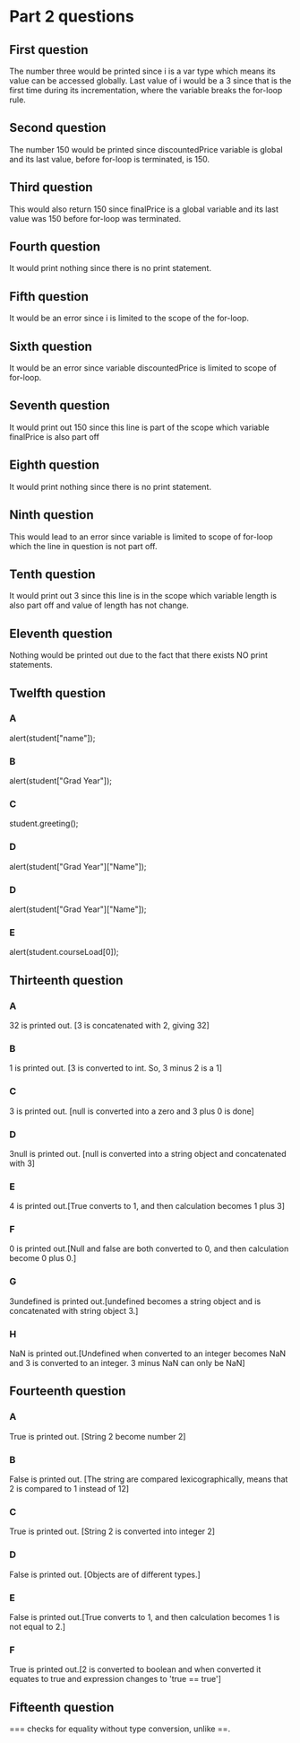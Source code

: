 # Part 2 questions

## First question
The number three would be printed since i is a var type which means its value can be accessed globally. Last value of i would be a 3 since that is the first time during its incrementation, where the variable breaks the for-loop rule.

## Second question
The number 150 would be printed since discountedPrice variable is global and its last value, before for-loop is terminated, is 150.

## Third question
This would also return 150 since finalPrice is a global variable and its last value was 150 before for-loop was terminated.

## Fourth question
It would print nothing since there is no print statement.

## Fifth question
It would be an error since i is limited to the scope of the for-loop.

## Sixth question
It would be an error since variable discountedPrice is limited to scope of for-loop.

## Seventh question
It would print out 150 since this line is part of the scope which variable finalPrice is also part off

## Eighth question
It would print nothing since there is no print statement.

## Ninth question
This would lead to an error since variable is limited to scope of for-loop which the line in question is not part off.

## Tenth question
It would print out 3 since this line is in the scope which variable length is also part off and value of length has not change.

## Eleventh question
Nothing would be printed out due to the fact that there exists NO print statements.

## Twelfth question
### A
alert(student["name"]);

### B
alert(student["Grad Year"]);

### C
student.greeting();

### D
alert(student["Grad Year"]["Name"]);

### D
alert(student["Grad Year"]["Name"]);

### E
alert(student.courseLoad[0]);

## Thirteenth question
### A
32 is printed out. [3 is concatenated with 2, giving 32]

### B
1 is printed out. [3 is converted to int. So, 3 minus 2 is a 1]

### C 
3 is printed out. [null is converted into a zero and 3 plus 0 is done]

### D
3null is printed out. [null is converted into a string object and concatenated with 3]

### E
4 is printed out.[True converts to 1, and then calculation becomes 1 plus 3]

### F
0 is printed out.[Null and false are both converted to 0, and then calculation become 0 plus 0.]

### G
3undefined is printed out.[undefined becomes a string object and is concatenated with string object 3.]

### H
NaN is printed out.[Undefined when converted to an integer becomes NaN and 3 is converted to an integer. 3 minus NaN can only be NaN]

## Fourteenth question
### A
True is printed out. [String 2 become number 2]

### B
False is printed out. [The string are compared lexicographically, means that 2 is compared to 1 instead of 12]

### C 
True is printed out. [String 2 is converted into integer 2]

### D
False is printed out. [Objects are of different types.]

### E
False is printed out.[True converts to 1, and then calculation becomes 1 is not equal to 2.]

### F
True is printed out.[2 is converted to boolean and when converted it equates to true and expression changes to 'true == true']

## Fifteenth question
=== checks for equality without type conversion, unlike ==.



